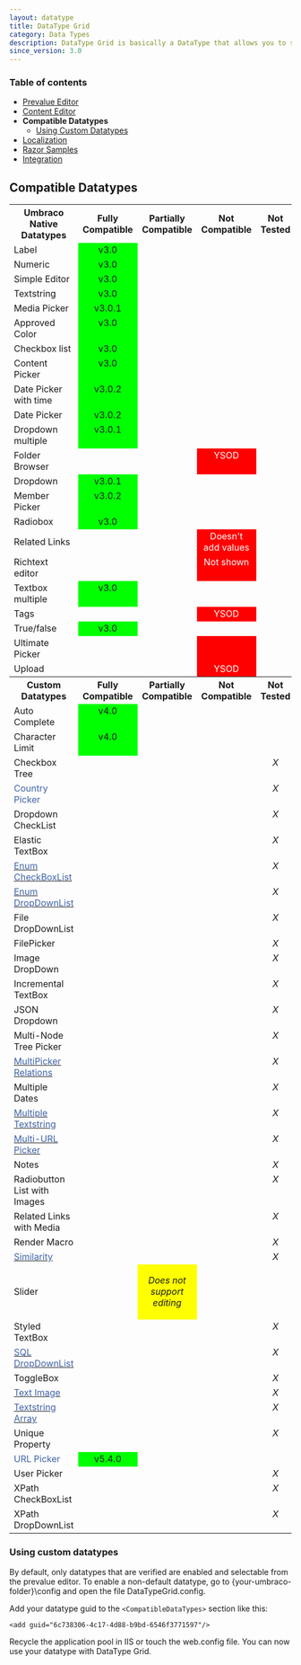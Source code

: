 ```yaml
---
layout: datatype
title: DataType Grid
category: Data Types
description: DataType Grid is basically a DataType that allows you to store DataTypes in a grid-like fashion. Think Excel, but with other Datatypes instead of textboxes.
since_version: 3.0
---
```


### Table of contents ###
* [Prevalue Editor](../#prevalue_editor)
* [Content Editor](../#content_editor)
* **Compatible Datatypes**    
    - [Using Custom Datatypes](#using_custom_datatypes)    
* [Localization](../localization)
* [Razor Samples](../razor-samples)
* [Integration](../integration)
    
    
## Compatible Datatypes ##
<table border="0">
  <tbody>
    <tr>
            <th>Umbraco Native Datatypes </th>
            <th>Fully Compatible </th>
            <th>Partially Compatible </th>
            <th>Not Compatible </th>
            <th>Not Tested </th>
        </tr>
        <tr>
            <td>Label</td>
            <td style="background-color: #00ff00;" align="center" valign="top">v3.0</td>
            <td align="center" valign="top"> </td>
            <td align="center" valign="top"> </td>
            <td align="center" valign="top">
                <em> </em>
            </td>
        </tr>
        <tr>
            <td>Numeric</td>
            <td style="background-color: #00ff00;" align="center" valign="top">v3.0</td>
            <td align="center" valign="top"> </td>
            <td align="center" valign="top"> </td>
            <td align="center" valign="top">
                <em> </em>
            </td>
        </tr>
        <tr>
            <td>Simple Editor</td>
            <td style="background-color: #00ff00;" align="center" valign="top">v3.0</td>
            <td align="center" valign="top"> </td>
            <td align="center" valign="top"> </td>
            <td align="center" valign="top">
                <em> </em>
            </td>
        </tr>
        <tr>
            <td>Textstring</td>
            <td style="background-color: #00ff00;" align="center" valign="top">v3.0</td>
            <td align="center" valign="top"> </td>
            <td align="center" valign="top"> </td>
            <td align="center" valign="top">
                <em> </em>
            </td>
        </tr>
        <tr>
            <td>Media Picker</td>
            <td style="background-color: #00ff00;" align="center" valign="top">v3.0.1</td>
            <td align="center" valign="top">
                <p> </p>
            </td>
            <td align="center" valign="top"> </td>
            <td align="center" valign="top">
                <em> </em>
            </td>
        </tr>
        <tr>
            <td>Approved Color</td>
            <td style="background-color: #00ff00;" align="center" valign="top">v3.0</td>
            <td align="center" valign="top"> </td>
            <td align="center" valign="top"> </td>
            <td align="center" valign="top">
                <em> </em>
            </td>
        </tr>
        <tr>
            <td>Checkbox list</td>
            <td style="background-color: #00ff00;" align="center" valign="top">v3.0</td>
            <td align="center" valign="top"> </td>
            <td align="center" valign="top"> </td>
            <td align="center" valign="top">
                <em> </em>
            </td>
        </tr>
        <tr>
            <td>Content Picker</td>
            <td style="background-color: #00ff00;" align="center" valign="top">v3.0</td>
            <td align="center" valign="top"> </td>
            <td align="center" valign="top"> </td>
            <td align="center" valign="top">
                <em> </em>
            </td>
        </tr>
        <tr>
            <td>Date Picker with time</td>
            <td style="background-color: #00ff00;" align="center" valign="top">v3.0.2</td>
            <td align="center" valign="top">
                <em> </em>
            </td>
            <td align="center" valign="top">
                <em> </em>
            </td>
        </tr>
        <tr>
            <td>Date Picker</td>
            <td style="background-color: #00ff00;" align="center" valign="top">v3.0.2</td>
            <td align="center" valign="top">
                <em> </em>
            </td>
            <td align="center" valign="top">
                <em> </em>
            </td>
            <td align="center" valign="top">
                <em> </em>
            </td>
        </tr>
        <tr>
            <td>Dropdown multiple</td>
            <td style="background-color: #00ff00;" align="center" valign="top">v3.0.1</td>
            <td align="center" valign="top"> </td>
            <td align="center" valign="top"> </td>
            <td align="center" valign="top">
                <em> </em>
            </td>
        </tr>
        <tr>
            <td>Folder Browser</td>
            <td align="center" valign="top"> </td>
            <td align="center" valign="top"> </td>
            <td style="background-color: #ff0000;" align="center" valign="top">
                <span style="color: #ffffff;">YSOD</span>
            </td>
            <td align="center" valign="top">
                <em> </em>
            </td>
        </tr>
        <tr>
            <td>Dropdown</td>
            <td style="background-color: #00ff00;" align="center" valign="top">v3.0.1</td>
            <td align="center" valign="top"> </td>
            <td align="center" valign="top"> </td>
            <td align="center" valign="top">
                <em> </em>
            </td>
        </tr>
        <tr>
            <td>Member Picker</td>
            <td style="background-color: #00ff00;" align="center" valign="top">v3.0.2</td>
            <td align="center" valign="top">
                <em> </em>
            </td>
            <td align="center" valign="top">
                <em> </em>
            </td>
        </tr>
        <tr>
            <td>Radiobox</td>
            <td style="background-color: #00ff00;" align="center" valign="top">v3.0</td>
            <td align="center" valign="top"> </td>
            <td align="center" valign="top"> </td>
            <td align="center" valign="top">
                <em> </em>
            </td>
        </tr>
        <tr>
            <td>Related Links</td>
            <td align="center" valign="top"> </td>
            <td align="center" valign="top"> </td>
            <td style="background-color: #ff0000;" align="center" valign="top">
                <span style="color: #ffffff;">Doesn't add values</span>
            </td>
            <td align="center" valign="top">
                <em> </em>
            </td>
        </tr>
        <tr>
            <td>Richtext editor</td>
            <td align="center" valign="top"> </td>
            <td align="center" valign="top"> </td>
            <td style="background-color: #ff0000;" align="center" valign="top">
                <span style="color: #ffffff;">Not shown</span>
            </td>
            <td align="center" valign="top">
                <em> </em>
            </td>
        </tr>
        <tr>
            <td>Textbox multiple</td>
            <td style="background-color: #00ff00;" align="center" valign="top">v3.0</td>
            <td align="center" valign="top"> </td>
            <td align="center" valign="top"> </td>
            <td align="center" valign="top">
                <em> </em>
            </td>
        </tr>
        <tr>
            <td>Tags</td>
            <td align="center" valign="top"> </td>
            <td align="center" valign="top"> </td>
            <td style="background-color: #ff0000;" align="center" valign="top">
                <span style="color: #ffffff;">
                    <span style="color: #ffffff;">YSOD</span>
                </span>
            </td>
            <td align="center" valign="top">
                <em> </em>
            </td>
        </tr>
        <tr>
            <td>True/false</td>
            <td style="background-color: #00ff00;" align="center" valign="top">v3.0</td>
            <td align="center" valign="top"> </td>
            <td align="center" valign="top"> </td>
            <td align="center" valign="top">
                <em> </em>
            </td>
        </tr>
        <tr>
            <td>Ultimate Picker</td>
            <td align="center" valign="top"> </td>
            <td align="center" valign="top"> </td>
            <td style="background-color: #ff0000;" align="center" valign="top"> </td>
            <td align="center" valign="top">
                <em> </em>
            </td>
        </tr>
        <tr>
            <td>Upload</td>
            <td align="center" valign="top"> </td>
            <td align="center" valign="top"> </td>
            <td style="background-color: #ff0000;" align="center" valign="top">
                <span style="color: #ffffff;">YSOD</span>
            </td>
            <td align="center" valign="top">
                <em> </em>
            </td>
        </tr>
        <tr>
            <th>Custom Datatypes </th>
            <th>Fully Compatible </th>
            <th>Partially Compatible </th>
            <th>Not Compatible </th>
            <th>Not Tested </th>
        </tr>
        <tr>
            <td>Auto Complete</td>
            <td style="background-color: #00ff00;" align="center" valign="top">v4.0</td>
            <td align="center" valign="top"> </td>
            <td align="center" valign="top"> </td>
            <td align="center" valign="top">
                <em> </em>
            </td>
        </tr>
        <tr>
            <td>Character Limit</td>
            <td style="background-color: #00ff00;" align="center" valign="top">v4.0</td>
            <td align="center" valign="top"> </td>
            <td align="center" valign="top"> </td>
            <td align="center" valign="top">
                <em> </em>
            </td>
        </tr>
        <tr>
            <td>Checkbox Tree</td>
            <td align="center" valign="top"> </td>
            <td align="center" valign="top"> </td>
            <td align="center" valign="top"> </td>
            <td align="center" valign="top">
                <em>X</em>
            </td>
        </tr>
        <tr>
            <td>
                <span style="color: #000000;">
                    <span style="color: #3e62a6;">Country Picker</span>
                </span>
            </td>
            <td align="center" valign="top"> </td>
            <td align="center" valign="top"> </td>
            <td align="center" valign="top"> </td>
            <td align="center" valign="top">
                <em>X</em>
            </td>
        </tr>
        <tr>
            <td>Dropdown CheckList</td>
            <td align="center" valign="top"> </td>
            <td align="center" valign="top"> </td>
            <td align="center" valign="top"> </td>
            <td align="center" valign="top">
                <em>X</em>
            </td>
        </tr>
        <tr>
            <td>Elastic TextBox</td>
            <td align="center" valign="top"> </td>
            <td align="center" valign="top"> </td>
            <td align="center" valign="top"> </td>
            <td align="center" valign="top">
                <em>X</em>
            </td>
        </tr>
        <tr>
            <td>
                <a href="http://ucomponents.codeplex.com/wikipage?title=Enum CheckBoxList">
                    <span style="color: #3e62a6;">Enum CheckBoxList</span>
                </a>
            </td>
            <td align="center" valign="top"> </td>
            <td align="center" valign="top"> </td>
            <td align="center" valign="top"> </td>
            <td align="center" valign="top">
                <em>X</em>
            </td>
        </tr>
        <tr>
            <td>
                <a href="http://ucomponents.codeplex.com/wikipage?title=Enum DropDownList">
                    <span style="color: #3e62a6;">Enum DropDownList </span>
                </a>
            </td>
            <td align="center" valign="top"> </td>
            <td align="center" valign="top"> </td>
            <td align="center" valign="top"> </td>
            <td align="center" valign="top">
                <em>X</em>
            </td>
        </tr>
        <tr>
            <td>File DropDownList</td>
            <td align="center" valign="top"> </td>
            <td align="center" valign="top"> </td>
            <td align="center" valign="top"> </td>
            <td align="center" valign="top">
                <em>X</em>
            </td>
        </tr>
        <tr>
            <td>FilePicker</td>
            <td align="center" valign="top"> </td>
            <td align="center" valign="top"> </td>
            <td align="center" valign="top"> </td>
            <td align="center" valign="top">
                <em>X</em>
            </td>
        </tr>
        <tr>
            <td>Image DropDown</td>
            <td align="center" valign="top"> </td>
            <td align="center" valign="top"> </td>
            <td align="center" valign="top"> </td>
            <td align="center" valign="top">
                <em>X</em>
            </td>
        </tr>
        <tr>
            <td>Incremental TextBox</td>
            <td align="center" valign="top"> </td>
            <td align="center" valign="top"> </td>
            <td align="center" valign="top"> </td>
            <td align="center" valign="top">
                <em>X</em>
            </td>
        </tr>
        <tr>
            <td>JSON Dropdown</td>
            <td align="center" valign="top"> </td>
            <td align="center" valign="top"> </td>
            <td align="center" valign="top"> </td>
            <td align="center" valign="top">
                <em>X</em>
            </td>
        </tr>
        <tr>
            <td>Multi-Node Tree Picker</td>
            <td align="center" valign="top"> </td>
            <td align="center" valign="top"> </td>
            <td align="center" valign="top"> </td>
            <td align="center" valign="top">
                <em>X</em>
            </td>
        </tr>
        <tr>
            <td>
                <a href="http://ucomponents.codeplex.com/wikipage?title=MultiPickerRelations&amp;referringTitle=DataTypes">
                    <span style="color: #3e62a6;">MultiPicker Relations</span>
                </a>
            </td>
            <td align="center" valign="top"> </td>
            <td align="center" valign="top"> </td>
            <td align="center" valign="top"> </td>
            <td align="center" valign="top">
                <em>X</em>
            </td>
        </tr>
        <tr>
            <td>Multiple Dates</td>
            <td align="center" valign="top"> </td>
            <td align="center" valign="top"> </td>
            <td align="center" valign="top"> </td>
            <td align="center" valign="top">
                <em>X</em>
            </td>
        </tr>
        <tr>
            <td>
                <a href="http://ucomponents.codeplex.com/wikipage?title=MultipleTextstring&amp;referringTitle=Documentation">
                    <span style="color: #3e62a6;">Multiple Textstring</span>
                </a>
            </td>
            <td align="center" valign="top"> </td>
            <td align="center" valign="top"> </td>
            <td align="center" valign="top"> </td>
            <td align="center" valign="top">
                <em>X</em>
            </td>
        </tr>
        <tr>
            <td>
                <a href="http://ucomponents.codeplex.com/wikipage?title=MultiUrlPicker&amp;referringTitle=Documentation">
                    <span style="color: #3e62a6;">Multi-URL Picker</span>
                </a>
            </td>
            <td align="center" valign="top"> </td>
            <td align="center" valign="top"> </td>
            <td align="center" valign="top"> </td>
            <td align="center" valign="top">
                <em>X</em>
            </td>
        </tr>
        <tr>
            <td>Notes</td>
            <td align="center" valign="top"> </td>
            <td align="center" valign="top"> </td>
            <td align="center" valign="top"> </td>
            <td align="center" valign="top">
                <em>X</em>
            </td>
        </tr>
        <tr>
            <td>Radiobutton List with Images</td>
            <td align="center" valign="top"> </td>
            <td align="center" valign="top"> </td>
            <td align="center" valign="top"> </td>
            <td align="center" valign="top">
                <em>X</em>
            </td>
        </tr>
        <tr>
            <td>Related Links with Media</td>
            <td align="center" valign="top"> </td>
            <td align="center" valign="top"> </td>
            <td align="center" valign="top"> </td>
            <td align="center" valign="top">
                <em>X</em>
            </td>
        </tr>
        <tr>
            <td>Render Macro</td>
            <td align="center" valign="top"> </td>
            <td align="center" valign="top"> </td>
            <td align="center" valign="top"> </td>
            <td align="center" valign="top">
                <em>X</em>
            </td>
        </tr>
        <tr>
            <td>
                <a href="http://ucomponents.codeplex.com/wikipage?title=Similarity&amp;referringTitle=Documentation">
                    <span style="color: #3e62a6;">Similarity</span>
                </a>
            </td>
            <td align="center" valign="top"> </td>
            <td align="center" valign="top"> </td>
            <td align="center" valign="top"> </td>
            <td align="center" valign="top">
                <em>X</em>
            </td>
        </tr>
        <tr>
            <td>Slider</td>
            <td align="center" valign="top"> </td>
            <td style="background-color: #ffff00;" align="center" valign="top">
                <p>
                    <em>Does not support editing</em>
                </p>
            </td>
            <td align="center" valign="top"> </td>
            <td align="center" valign="top">
                <em> </em>
            </td>
        </tr>
        <tr>
            <td>Styled TextBox</td>
            <td align="center" valign="top"> </td>
            <td align="center" valign="top"> </td>
            <td align="center" valign="top"> </td>
            <td align="center" valign="top">
                <em>X</em>
            </td>
        </tr>
        <tr>
            <td>
                <a href="http://ucomponents.codeplex.com/wikipage?title=SQL DropDownList&amp;referringTitle=Documentation">
                    <span style="color: #3e62a6;">SQL DropDownList</span>
                </a>
            </td>
            <td align="center" valign="top"> </td>
            <td align="center" valign="top"> </td>
            <td align="center" valign="top"> </td>
            <td align="center" valign="top">
                <em>X</em>
            </td>
        </tr>
        <tr>
            <td>ToggleBox</td>
            <td align="center" valign="top"> </td>
            <td align="center" valign="top"> </td>
            <td align="center" valign="top"> </td>
            <td align="center" valign="top">
                <em>X</em>
            </td>
        </tr>
        <tr>
            <td>
                <a href="http://ucomponents.codeplex.com/wikipage?title=TextImage&amp;referringTitle=Documentation">
                    <span style="color: #3e62a6;">Text Image</span>
                </a>
            </td>
            <td align="center" valign="top"> </td>
            <td align="center" valign="top"> </td>
            <td align="center" valign="top"> </td>
            <td align="center" valign="top">
                <em>X</em>
            </td>
        </tr>
        <tr>
            <td>
                <a href="http://ucomponents.codeplex.com/wikipage?title=TextstringArray&amp;referringTitle=Documentation">
                    <span style="color: #3e62a6;">Textstring Array</span>
                </a>
            </td>
            <td align="center" valign="top"> </td>
            <td align="center" valign="top"> </td>
            <td align="center" valign="top"> </td>
            <td align="center" valign="top">
                <em>X</em>
            </td>
        </tr>
        <tr>
            <td>Unique Property</td>
            <td align="center" valign="top"> </td>
            <td align="center" valign="top"> </td>
            <td align="center" valign="top"> </td>
            <td align="center" valign="top">
                <em>X</em>
            </td>
        </tr>
        <tr>
            <td>
                <span style="color: #3e62a6;">URL Picker</span>
            </td>
            <td align="center" valign="top" style="background-color: #00ff00;">v5.4.0</td>
            <td align="center" valign="top"> </td>
            <td align="center" valign="top"> </td>          
            <td align="center" valign="top"> </td>
        </tr>
        <tr>
            <td>User Picker</td>
            <td align="center" valign="top"> </td>
            <td align="center" valign="top"> </td>
            <td align="center" valign="top"> </td>
            <td align="center" valign="top">
                <em>X</em>
            </td>
        </tr>
        <tr>
            <td>XPath CheckBoxList</td>
            <td align="center" valign="top"> </td>
            <td align="center" valign="top"> </td>
            <td align="center" valign="top"> </td>
            <td align="center" valign="top">
                <em>X</em>
            </td>
        </tr>
        <tr>
            <td>XPath DropDownList</td>
            <td align="center" valign="top"> </td>
            <td align="center" valign="top"> </td>
            <td align="center" valign="top"> </td>
            <td align="center" valign="top">
                <em>X</em>
            </td>
        </tr>
    </tbody>
</table>

### Using custom datatypes ###
By default, only datatypes that are verified are enabled and selectable from the prevalue editor.
To enable a non-default datatype, go to {your-umbraco-folder}\config and open the file DataTypeGrid.config.

Add your datatype guid to the `<CompatibleDataTypes>` section like this:

    <add guid="6c738306-4c17-4d88-b9bd-6546f3771597"/>
    
Recycle the application pool in IIS or touch the web.config file.
You can now use your datatype with DataType Grid.